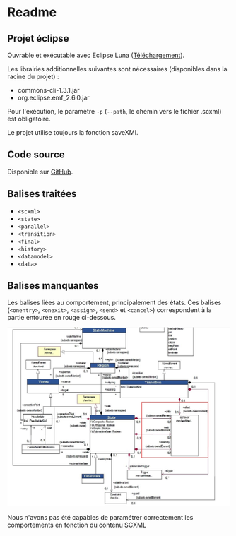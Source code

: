 # Readme

## Projet éclipse 

Ouvrable et exécutable avec Eclipse Luna (<a href="https://www.eclipse.org/downloads/packages/release/luna/sr2">Téléchargement</a>).

 Les librairies additionnelles suivantes sont nécessaires (disponibles dans la racine du projet) : 

- commons-cli-1.3.1.jar
- org.eclipse.emf_2.6.0.jar

Pour l'exécution, le paramètre `-p` (`--path`, le chemin vers le fichier .scxml) est obligatoire. 

Le projet utilise toujours la fonction saveXMI.

## Code source

Disponible sur <a href="https://github.com/nicotitine/projet-tutore">GitHub</a>.

## Balises traitées

- `<scxml>`
- `<state>`
- `<parallel>`
- `<transition>`
- `<final>`
- `<history>`
- `<datamodel>`
- `<data>`

## Balises manquantes 

Les balises liées au comportement, principalement des états. Ces balises (`<onentry>`, `<onexit>`, `<assign>`, `<send>` et `<cancel>`)  correspondent à la partie entourée en rouge ci-dessous.

![](./classDiagram_stateMachines.jpg)

Nous n'avons pas été capables de paramétrer correctement les comportements en fonction du contenu SCXML